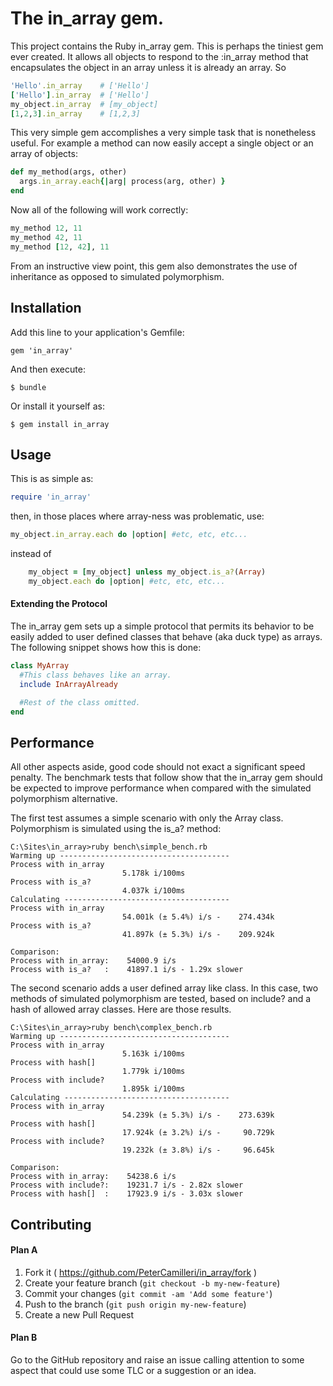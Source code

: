 # The in_array gem.

This project contains the Ruby in_array gem. This is perhaps the tiniest gem
ever created. It allows all objects to respond to the :in_array method that
encapsulates the object in an array unless it is already an array. So
```ruby
'Hello'.in_array    # ['Hello']
['Hello'].in_array  # ['Hello']
my_object.in_array  # [my_object]
[1,2,3].in_array    # [1,2,3]
```
This very simple gem accomplishes a very simple task that is nonetheless useful.
For example a method can now easily accept a single object or an array of
objects:

```ruby
def my_method(args, other)
  args.in_array.each{|arg| process(arg, other) }
end
```
Now all of the following will work correctly:
```ruby
my_method 12, 11
my_method 42, 11
my_method [12, 42], 11
```
From an instructive view point, this gem also demonstrates the use of
inheritance as opposed to simulated polymorphism.

## Installation

Add this line to your application's Gemfile:

    gem 'in_array'

And then execute:

    $ bundle

Or install it yourself as:

    $ gem install in_array


## Usage
This is as simple as:
```ruby
require 'in_array'
```

then, in those places where array-ness was problematic, use:
```ruby
my_object.in_array.each do |option| #etc, etc, etc...
```

instead of
```ruby
    my_object = [my_object] unless my_object.is_a?(Array)
    my_object.each do |option| #etc, etc, etc...
```

#### Extending the Protocol

The in_array gem sets up a simple protocol that permits its behavior to be
easily added to user defined classes that behave (aka duck type) as arrays. The
following snippet shows how this is done:
```ruby
class MyArray
  #This class behaves like an array.
  include InArrayAlready

  #Rest of the class omitted.
end

```

## Performance

All other aspects aside, good code should not exact a significant speed
penalty. The benchmark tests that follow show that the in_array gem should be
expected to improve performance when compared with the simulated polymorphism
alternative.

The first test assumes a simple scenario with only the Array class. Polymorphism
is simulated using the is_a? method:

    C:\Sites\in_array>ruby bench\simple_bench.rb
    Warming up --------------------------------------
    Process with in_array
                             5.178k i/100ms
    Process with is_a?
                             4.037k i/100ms
    Calculating -------------------------------------
    Process with in_array
                             54.001k (± 5.4%) i/s -    274.434k
    Process with is_a?
                             41.897k (± 5.3%) i/s -    209.924k

    Comparison:
    Process with in_array:    54000.9 i/s
    Process with is_a?   :    41897.1 i/s - 1.29x slower

The second scenario adds a user defined array like class. In this case, two
methods of simulated polymorphism are tested, based on include? and a hash
of allowed array classes. Here are those results.

    C:\Sites\in_array>ruby bench\complex_bench.rb
    Warming up --------------------------------------
    Process with in_array
                             5.163k i/100ms
    Process with hash[]
                             1.779k i/100ms
    Process with include?
                             1.895k i/100ms
    Calculating -------------------------------------
    Process with in_array
                             54.239k (± 5.3%) i/s -    273.639k
    Process with hash[]
                             17.924k (± 3.2%) i/s -     90.729k
    Process with include?
                             19.232k (± 3.8%) i/s -     96.645k

    Comparison:
    Process with in_array:    54238.6 i/s
    Process with include?:    19231.7 i/s - 2.82x slower
    Process with hash[]  :    17923.9 i/s - 3.03x slower

## Contributing

#### Plan A

1. Fork it ( https://github.com/PeterCamilleri/in_array/fork )
2. Create your feature branch (`git checkout -b my-new-feature`)
3. Commit your changes (`git commit -am 'Add some feature'`)
4. Push to the branch (`git push origin my-new-feature`)
5. Create a new Pull Request

#### Plan B

Go to the GitHub repository and raise an issue calling attention to some
aspect that could use some TLC or a suggestion or an idea.

